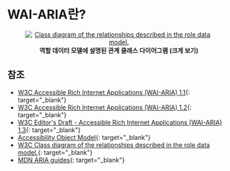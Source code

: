 # WAI-ARIA란?

<figure style="text-align:center">
  <a href="https://www.w3.org/TR/wai-aria-1.1/img/rdf_model.svg" target="_blank" title="새 창 열림"><img src="https://www.w3.org/TR/wai-aria-1.1/img/rdf_model.svg" alt="Class diagram of the relationships described in the role data model."></a>
  <figcaption><strong>역할 데이터 모델에 설명된 관계 클래스 다이어그램 (크게 보기)</strong></figcaption>
</figure>



## 참조
- [W3C Accessible Rich Internet Applications (WAI-ARIA) 1.1](https://www.w3.org/TR/wai-aria-1.1/){: target="_blank"}   
- [W3C Accessible Rich Internet Applications (WAI-ARIA) 1.2](https://www.w3.org/TR/wai-aria-1.2/){: target="_blank"}   
- [W3C Editor's Draft - Accessible Rich Internet Applications (WAI-ARIA) 1.3](https://w3c.github.io/aria/){: target="_blank"}   
- [Accessibility Object Model](https://wicg.github.io/aom/explainer.html){: target="_blank"}   
- [W3C Class diagram of the relationships described in the role data model.](https://www.w3.org/TR/wai-aria-1.1/img/rdf_model.svg){: target="_blank"}   
- [MDN ARIA guides](https://developer.mozilla.org/en-US/docs/Web/Accessibility/ARIA/ARIA_Guides){: target="_blank"}   